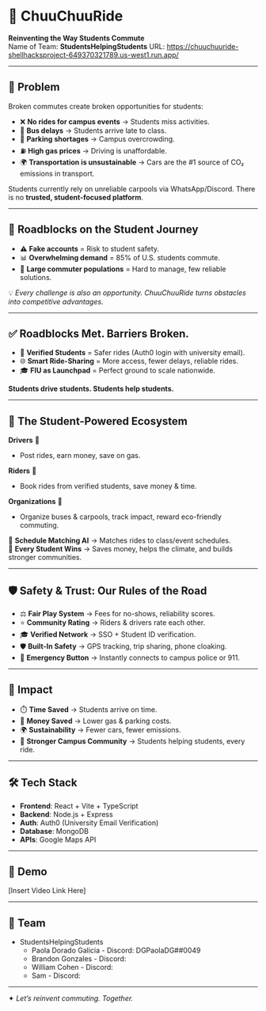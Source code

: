 # 🚗 ChuuChuuRide  
**Reinventing the Way Students Commute**  
Name of Team: **StudentsHelpingStudents**
URL: https://chuuchuuride-shellhacksproject-649370321789.us-west1.run.app/

---

## 🔎 Problem  
Broken commutes create broken opportunities for students:  
- ❌ **No rides for campus events** → Students miss activities.  
- 🚌 **Bus delays** → Students arrive late to class.  
- 🚗 **Parking shortages** → Campus overcrowding.  
- ⛽ **High gas prices** → Driving is unaffordable.  
- 🌍 **Transportation is unsustainable** → Cars are the #1 source of CO₂ emissions in transport.  

Students currently rely on unreliable carpools via WhatsApp/Discord. There is no **trusted, student-focused platform**.

---

## 🚧 Roadblocks on the Student Journey  
- ⚠️ **Fake accounts** = Risk to student safety.  
- 📊 **Overwhelming demand** = 85% of U.S. students commute.  
- 🏫 **Large commuter populations** = Hard to manage, few reliable solutions.  

💡 *Every challenge is also an opportunity. ChuuChuuRide turns obstacles into competitive advantages.*

---

## ✅ Roadblocks Met. Barriers Broken.  
- 🔑 **Verified Students** = Safer rides (Auth0 login with university email).  
- 🌐 **Smart Ride-Sharing** = More access, fewer delays, reliable rides.  
- 🎓 **FIU as Launchpad** = Perfect ground to scale nationwide.  

**Students drive students. Students help students.**  

---

## 🔄 The Student-Powered Ecosystem  
**Drivers** 🚙  
- Post rides, earn money, save on gas.  

**Riders** 🎒  
- Book rides from verified students, save money & time.  

**Organizations** 🏢  
- Organize buses & carpools, track impact, reward eco-friendly commuting.  

🧠 **Schedule Matching AI** → Matches rides to class/event schedules.  
🌱 **Every Student Wins** → Saves money, helps the climate, and builds stronger communities.  

---

## 🛡️ Safety & Trust: Our Rules of the Road  
- ⚖️ **Fair Play System** → Fees for no-shows, reliability scores.  
- ⭐ **Community Rating** → Riders & drivers rate each other.  
- 🎓 **Verified Network** → SSO + Student ID verification.  
- 🛡️ **Built-In Safety** → GPS tracking, trip sharing, phone cloaking.  
- 🚨 **Emergency Button** → Instantly connects to campus police or 911.  

---

## 🌟 Impact  
- ⏱️ **Time Saved** → Students arrive on time.  
- 💸 **Money Saved** → Lower gas & parking costs.  
- 🌍 **Sustainability** → Fewer cars, fewer emissions.  
- 🤝 **Stronger Campus Community** → Students helping students, every ride.  

---

## 🛠️ Tech Stack  
- **Frontend**: React + Vite + TypeScript  
- **Backend**: Node.js + Express  
- **Auth**: Auth0 (University Email Verification)  
- **Database**: MongoDB  
- **APIs**: Google Maps API  

---

## 🎥 Demo  
[Insert Video Link Here]  

---

## 👥 Team  
- StudentsHelpingStudents  
  - Paola Dorado Galicia - Discord: DGPaolaDG##0049
  - Brandon Gonzales - Discord:
  - William Cohen - Discord:
  - Sam - Discord:
---

✦ *Let’s reinvent commuting. Together.*  

